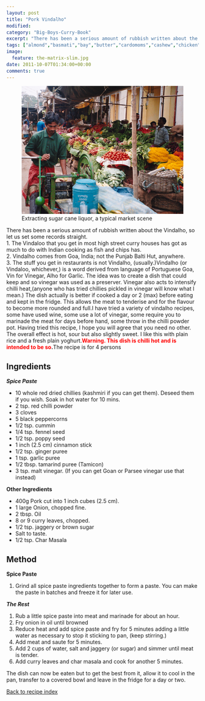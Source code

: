 ```yaml
---
layout: post
title: "Pork Vindalho"
modified:
category: "Big-Boys-Curry-Book"
excerpt: "There has been a serious amount of rubbish written about the Vindalho, so let us"
tags: ["almond","basmati","bay","butter","cardomoms","cashew","chicken","cinnamon","cloves","cumin","ghee","lamb","mace","nuts","pepper","rice","saffron","turmeric"]
image:
  feature: the-matrix-slim.jpg
date: 2011-10-07T01:34:00+00:00
comments: true
---
```


<figure>
	<a href="/images/bbcb/photo18_15.jpg" alt="Street market, India" title="Street market, India &#169; Ashley Kitson 12/09/2011"><img src="/images/bbcb/photo18_15.jpg"/></a>
	<figcaption>Extracting sugar cane liquor, a typical market scene</figcaption>
</figure>

There has been a serious amount of rubbish written about the Vindalho, so let us set some records straight.<br>1. The Vindaloo that you get in most high street curry houses has got as much to do with Indian cooking as fish and chips has.<br>2. Vindalho comes from Goa, India; not the Punjab Balti Hut, anywhere.<br>3. The stuff you get in restaurants is not Vindalho, (usually.)Vindalho (or Vindaloo, whichever,) is a word derived from language of Portuguese Goa, Vin for Vinegar, Alho for Garlic. The idea was to create a dish that could keep and so vinegar was used as a preserver. Vinegar also acts to intensify chilli heat,(anyone who has tried chillies pickled in vinegar will know what I mean.) The dish actually is better if cooked a day or 2 (max) before eating and kept in the fridge. This allows the meat to tenderise and for the flavour to become more rounded and full.I have tried a variety of vindalho recipes, some have used wine, some use a lot of vinegar, some require you to marinade the meat for days before hand, some throw in the chilli powder pot. Having tried this recipe, I hope you will agree that you need no other. The overall effect is hot, sour but also slightly sweet. I like this with plain rice and a fresh plain yoghurt.<strong><font color="#FF0000">Warning. This dish is chilli hot and is intended to be so</font>.</strong>The recipe is for 4 persons
        
## Ingredients
        
<p><em><strong>Spice Paste</strong></em></p>  <ul><li>10 whole red dried chillies (kashmiri if you can get them). Deseed them if you wish. Soak in hot water for 10 mins.</li><li>2 tsp. red chilli powder</li><li>3 cloves</li><li>5 black peppercorns</li><li>1/2 tsp. cummin</li><li>1/4 tsp. fennel seed</li><li>1/2 tsp. poppy seed</li><li>1 inch (2.5 cm) cinnamon stick</li><li>1/2 tsp. ginger puree</li><li>1 tsp. garlic puree</li><li>1/2 tbsp. tamarind puree (Tamicon)</li><li>3 tsp. malt vinegar. (If you can get Goan or Parsee vinegar use that instead)</li></ul>  <p><strong>Other Ingredients</strong></p>  <ul><li>400g Pork cut into 1 inch cubes (2.5 cm).</li><li>1 large Onion, chopped fine.</li><li>2 tbsp. Oil</li><li>8 or 9 curry leaves, chopped.</li><li>1/2 tsp. jaggery or brown sugar</li><li>Salt to taste.</li><li>1/2 tsp. Char Masala</li></ul>
        
## Method

<p><strong>Spice Paste</strong></p><ol><li>Grind all spice paste ingredients together to form a paste. You can make the paste in batches and freeze it for later use.</li></ol><p><em><strong>The Rest</strong></em></p>  <ol><li>Rub a little spice paste into meat and marinade for about an hour.</li><li>Fry onion in oil until browned</li><li>Reduce heat and add spice paste and fry for 5 minutes adding a little water as  necessary to stop it sticking to pan, (keep stirring.)</li><li>Add meat and saute for 5 minutes.</li><li>Add 2 cups of water, salt and jaggery (or sugar) and simmer until meat is tender.</li><li>Add curry leaves and char masala and cook for another 5 minutes. </li></ol><p>The dish can now be eaten but to get the best from it, allow it to cool in  the pan, transfer to a covered bowl and leave in the fridge for a day or two.</p>   

<a href="/bbcb">Back to recipe index</a>      